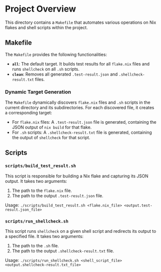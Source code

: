 # Project Overview

This directory contains a `Makefile` that automates various operations on Nix flakes and shell scripts within the project.

## Makefile

The `Makefile` provides the following functionalities:

*   **`all`**: The default target. It builds test results for all `flake.nix` files and runs `shellcheck` on all `.sh` scripts.
*   **`clean`**: Removes all generated `.test-result.json` and `.shellcheck-result.txt` files.

### Dynamic Target Generation

The `Makefile` dynamically discovers `flake.nix` files and `.sh` scripts in the current directory and its subdirectories. For each discovered file, it creates a corresponding target:

*   For `flake.nix` files: A `.test-result.json` file is generated, containing the JSON output of `nix build` for that flake.
*   For `.sh` scripts: A `.shellcheck-result.txt` file is generated, containing the output of `shellcheck` for that script.

## Scripts

### `scripts/build_test_result.sh`

This script is responsible for building a Nix flake and capturing its JSON output. It takes two arguments:

1.  The path to the `flake.nix` file.
2.  The path to the output `.test-result.json` file.

Usage:
`./scripts/build_test_result.sh <flake.nix_file> <output.test-result.json_file>`

### `scripts/run_shellcheck.sh`

This script runs `shellcheck` on a given shell script and redirects its output to a specified file. It takes two arguments:

1.  The path to the `.sh` file.
2.  The path to the output `.shellcheck-result.txt` file.

Usage:
`./scripts/run_shellcheck.sh <shell_script_file> <output.shellcheck-result.txt_file>`
